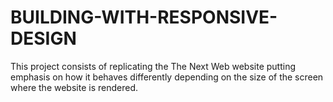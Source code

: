 # BUILDING-WITH-RESPONSIVE-DESIGN
This project consists of replicating the The Next Web website putting emphasis on how it behaves differently depending on the size of the screen where the website is rendered.
